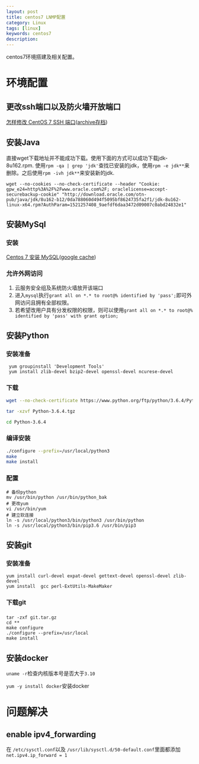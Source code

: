 ```yaml
---
layout: post
title: centos7 LNMP配置
category: Linux
tags: [linux]
keywords: centos7
description:
---
```


centos7环境搭建及相关配置。

# 环境配置

## 更改ssh端口以及防火墙开放端口
[怎样修改 CentOS 7 SSH 端口](https://sebastianblade.com/how-to-modify-ssh-port-in-centos7/)([archive存档](https://web.archive.org/web/20180317035653/https://sebastianblade.com/how-to-modify-ssh-port-in-centos7/))


## 安装Java
直接wget下载地址并不能成功下载。使用下面的方式可以成功下载jdk-8u162.rpm.
使用`rpm -qa | grep 'jdk'`查找已安装的jdk，使用`rpm -e jdk**`来删除。之后使用`rpm -ivh jdk**`来安装新的jdk.

```
wget --no-cookies --no-check-certificate --header "Cookie: gpw_e24=http%3A%2F%2Fwww.oracle.com%2F; oraclelicense=accept-securebackup-cookie" "http://download.oracle.com/otn-pub/java/jdk/8u162-b12/0da788060d494f5095bf8624735fa2f1/jdk-8u162-linux-x64.rpm?AuthParam=1521257408_9aefdf6daa3472d09007c0abd24832e1"
```

## 安装MySql

### 安装

[Centos 7 安装 MySQL](https://www.jianshu.com/p/7cccdaa2d177)([google cache](https://webcache.googleusercontent.com/search?q=cache:E4urk8c-wMYJ:https://www.jianshu.com/p/7cccdaa2d177+&cd=1&hl=zh-CN&ct=clnk&gl=cn))


### 允许外网访问

1. 云服务安全组及系统防火墙放开该端口
2. 进入`mysql`执行`grant all on *.* to root@% identified by 'pass';`即可外网访问且拥有全部权限。
3. 若希望改用户具有分发权限的权限，则可以使用`grant all on *.* to root@% identified by 'pass' with grant option;`


## 安装Python

### 安装准备

```
 yum groupinstall 'Development Tools'
 yum install zlib-devel bzip2-devel openssl-devel ncurese-devel
```

### 下载

```bash
wget --no-check-certificate https://www.python.org/ftp/python/3.6.4/Python-3.6.4.tgz

tar -xzvf Python-3.6.4.tgz

cd Python-3.6.4
```

### 编译安装

```bash
./configure --prefix=/usr/local/python3
make
make install
```

### 配置

```
# 备份python
mv /usr/bin/python /usr/bin/python_bak
# 更改yum
vi /usr/bin/yum
# 建立软连接
ln -s /usr/local/python3/bin/python3 /usr/bin/python
ln -s /usr/local/python3/bin/pip3.6 /usr/bin/pip3
```


## 安装git

### 安装准备

```
yum install curl-devel expat-devel gettext-devel openssl-devel zlib-devel
yum install  gcc perl-ExtUtils-MakeMaker
``` 

### 下载git

###

```
tar -zxf git.tar.gz
cd **
make configure
./configure --prefix=/usr/local
make install
```


## 安装docker
`uname -r`检查内核版本号是否大于`3.10`

`yum -y install docker`安装docker

# 问题解决

## enable ipv4_forwarding
在 `/etc/sysctl.conf`以及 `/usr/lib/sysctl.d/50-default.conf`里面都添加`net.ipv4.ip_forward = 1 `